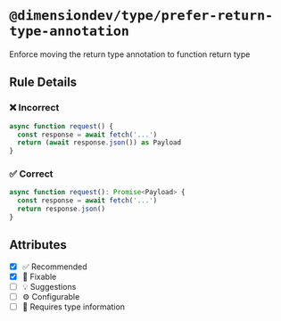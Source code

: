 <!-- begin title -->

# `@dimensiondev/type/prefer-return-type-annotation`

Enforce moving the return type annotation to function return type

<!-- end title -->

## Rule Details

### :x: Incorrect

```ts
async function request() {
  const response = await fetch('...')
  return (await response.json()) as Payload
}
```

### :white_check_mark: Correct

```ts
async function request(): Promise<Payload> {
  const response = await fetch('...')
  return response.json()
}
```

## Attributes

<!-- begin attributes -->

- [x] :white_check_mark: Recommended
- [x] :wrench: Fixable
- [ ] :bulb: Suggestions
- [ ] :gear: Configurable
- [ ] :thought_balloon: Requires type information

<!-- end attributes -->
